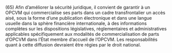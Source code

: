 (65) Afin d’améliorer la sécurité juridique, il convient de garantir à un OPCVM qui commercialise ses parts dans un cadre transfrontalier un accès aisé, sous la forme d’une publication électronique et dans une langue usuelle dans la sphère financière internationale, à des informations complètes sur les dispositions législatives, réglementaires et administratives applicables spécifiquement aux modalités de commercialisation de parts d’OPCVM dans l’État membre d’accueil de l’OPCVM. Les responsabilités quant à cette diffusion devraient être régies par le droit national.